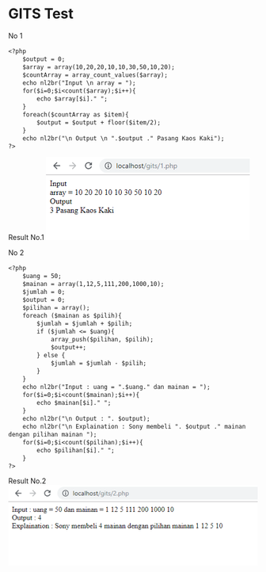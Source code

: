 # GITS Test
No 1

```
<?php
    $output = 0;
    $array = array(10,20,20,10,10,30,50,10,20);
    $countArray = array_count_values($array);
    echo nl2br("Input \n array = ");
    for($i=0;$i<count($array);$i++){
        echo $array[$i]." ";
    }
    foreach($countArray as $item){
        $output = $output + floor($item/2);
    }
    echo nl2br("\n Output \n ".$output ." Pasang Kaos Kaki");
?>
```

Result No.1
![alt text](https://github.com/alhistolog/gits/blob/master/1.PNG)

No 2
```
<?php
    $uang = 50;
    $mainan = array(1,12,5,111,200,1000,10);
    $jumlah = 0;
    $output = 0;
    $pilihan = array();
    foreach ($mainan as $pilih){
        $jumlah = $jumlah + $pilih;
        if ($jumlah <= $uang){
            array_push($pilihan, $pilih);
            $output++;
        } else {
            $jumlah = $jumlah - $pilih;
        }
    }
    echo nl2br("Input : uang = ".$uang." dan mainan = ");
    for($i=0;$i<count($mainan);$i++){
        echo $mainan[$i]." ";
    }
    echo nl2br("\n Output : ". $output);
    echo nl2br("\n Explaination : Sony membeli ". $output ." mainan dengan pilihan mainan ");
    for($i=0;$i<count($pilihan);$i++){
        echo $pilihan[$i]." ";
    }
?>
```

Result No.2
![alt text](https://github.com/alhistolog/gits/blob/master/2.PNG)
